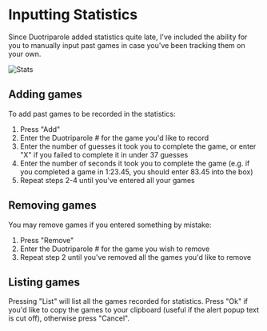 # Inputting Statistics

Since Duotriparole added statistics quite late, I've included the ability for you to manually input past games
in case you've been tracking them on your own.

![Stats](https://i.imgur.com/0cXaEjH.png)

## Adding games

To add past games to be recorded in the statistics:

1. Press "Add"
1. Enter the Duotriparole # for the game you'd like to record
1. Enter the number of guesses it took you to complete the game, or enter "X" if you failed to complete it in under 37 guesses
1. Enter the number of seconds it took you to complete the game (e.g. if you completed a game in 1:23.45, you should enter 83.45 into the box)
1. Repeat steps 2-4 until you've entered all your games

## Removing games

You may remove games if you entered something by mistake:

1. Press "Remove"
1. Enter the Duotriparole # for the game you wish to remove
1. Repeat step 2 until you've removed all the games you'd like to remove

## Listing games

Pressing "List" will list all the games recorded for statistics. Press "Ok" if you'd like to copy the
games to your clipboard (useful if the alert popup text is cut off), otherwise press "Cancel".

